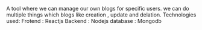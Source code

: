 A tool where we can manage our own blogs for specific users. we can do multiple things which blogs like creation , update and delation.
Technologies used:
Frotend : Reactjs
Backend : Nodejs
database : Mongodb
